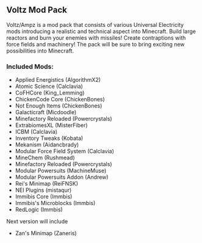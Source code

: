 ## Voltz Mod Pack
Voltz/Ampz is a mod pack that consists of various Universal Electricity mods introducing a realistic and technical aspect into Minecraft. Build large reactors and burn your enemies with missiles! Create contraptions with force fields and machinery! The pack will be sure to bring exciting new possibilities into Minecraft.

### Included Mods:
* Applied Energistics (AlgorithmX2)
* Atomic Science (Calclavia)
* CoFHCore (King_Lemming)
* ChickenCode Core (ChickenBones)
* Not Enough Items (ChickenBones)
* Galacticraft (Micdoodle)
* Minefactory Reloaded (Powercrystals)
* ExtrabiomesXL (MisterFiber)
* ICBM (Calclavia)
* Inventory Tweaks (Kobata)
* Mekanism (Aidancbrady)
* Modular Force Field System (Calclavia)
* MineChem (Rushmead)
* Minefactory Reloaded (Powercrystals)
* Modular Powersuits (MachineMuse)
* Modular Powersuits Addon (Andrew)
* Rei's Minimap (ReiFNSK)
* NEI Plugins (mistaqur)
* Immibis Core (Immbis)
* Immibis's Microblocks (Immbis)
* RedLogic (Immbis)

Next version will include
* Zan's Minimap (Zaneris)
